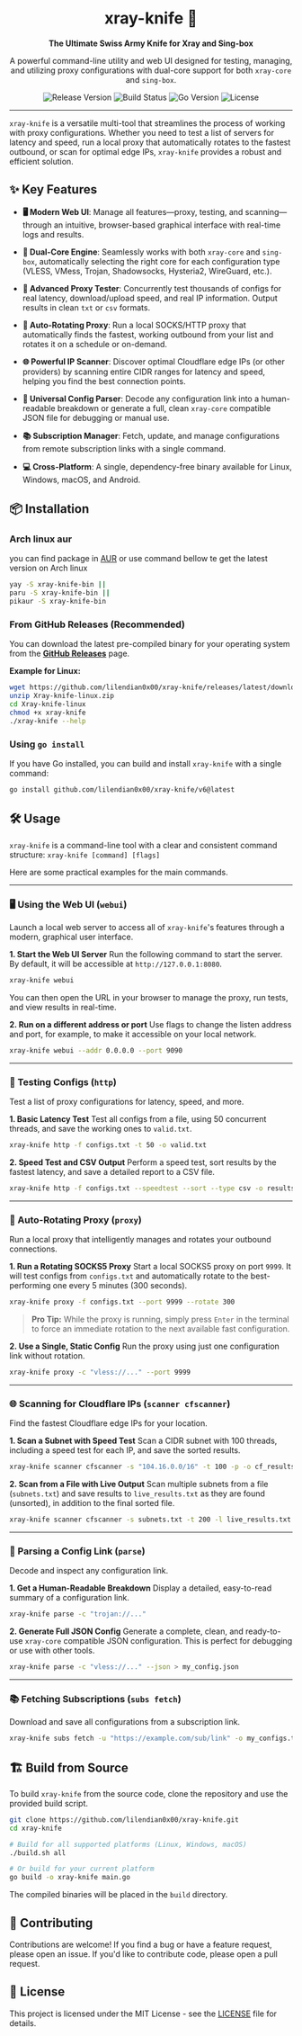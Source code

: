 <div align="center">

# xray-knife 🔪

**The Ultimate Swiss Army Knife for Xray and Sing-box**

A powerful command-line utility and web UI designed for testing, managing, and utilizing proxy configurations with dual-core support for both `xray-core` and `sing-box`.

</div>

<p align="center">
  <img src="https://img.shields.io/github/v/release/lilendian0x00/xray-knife?style=for-the-badge" alt="Release Version">
  <img src="https://img.shields.io/github/actions/workflow/status/lilendian0x00/xray-knife/build.yaml?branch=master&style=for-the-badge" alt="Build Status">
  <img src="https://img.shields.io/github/go-mod/go-version/lilendian0x00/xray-knife?style=for-the-badge" alt="Go Version">
  <img src="https://img.shields.io/github/license/lilendian0x00/xray-knife?style=for-the-badge" alt="License">
</p>

---

`xray-knife` is a versatile multi-tool that streamlines the process of working with proxy configurations. Whether you need to test a list of servers for latency and speed, run a local proxy that automatically rotates to the fastest outbound, or scan for optimal edge IPs, `xray-knife` provides a robust and efficient solution.

## ✨ Key Features

- **🖥️ Modern Web UI**: Manage all features—proxy, testing, and scanning—through an intuitive, browser-based graphical interface with real-time logs and results.

- **🚀 Dual-Core Engine**: Seamlessly works with both `xray-core` and `sing-box`, automatically selecting the right core for each configuration type (VLESS, VMess, Trojan, Shadowsocks, Hysteria2, WireGuard, etc.).

- **🔬 Advanced Proxy Tester**: Concurrently test thousands of configs for real latency, download/upload speed, and real IP information. Output results in clean `txt` or `csv` formats.

- **🔄 Auto-Rotating Proxy**: Run a local SOCKS/HTTP proxy that automatically finds the fastest, working outbound from your list and rotates it on a schedule or on-demand.

- **🌐 Powerful IP Scanner**: Discover optimal Cloudflare edge IPs (or other providers) by scanning entire CIDR ranges for latency and speed, helping you find the best connection points.

- **🔎 Universal Config Parser**: Decode any configuration link into a human-readable breakdown or generate a full, clean `xray-core` compatible JSON file for debugging or manual use.

- **📚 Subscription Manager**: Fetch, update, and manage configurations from remote subscription links with a single command.

- **💻 Cross-Platform**: A single, dependency-free binary available for Linux, Windows, macOS, and Android.

## 📦 Installation
### Arch linux aur
you can find package in [AUR](https://aur.archlinux.org/packages/xray-knife-bin) or use command bellow te get the latest version on Arch linux
```bash
yay -S xray-knife-bin ||
paru -S xray-knife-bin ||
pikaur -S xray-knife-bin
```
### From GitHub Releases (Recommended)

You can download the latest pre-compiled binary for your operating system from the [**GitHub Releases**](https://github.com/lilendian0x00/xray-knife/releases) page.

**Example for Linux:**
```bash
wget https://github.com/lilendian0x00/xray-knife/releases/latest/download/Xray-knife-linux-64.zip
unzip Xray-knife-linux.zip
cd Xray-knife-linux
chmod +x xray-knife
./xray-knife --help
```

### Using `go install`

If you have Go installed, you can build and install `xray-knife` with a single command:
```bash
go install github.com/lilendian0x00/xray-knife/v6@latest
```

## 🛠️ Usage

`xray-knife` is a command-line tool with a clear and consistent command structure:
`xray-knife [command] [flags]`

Here are some practical examples for the main commands.

---

### 🖥️ Using the Web UI (`webui`)

Launch a local web server to access all of `xray-knife`'s features through a modern, graphical user interface.

**1. Start the Web UI Server**
Run the following command to start the server. By default, it will be accessible at `http://127.0.0.1:8080`.
```bash
xray-knife webui
```
You can then open the URL in your browser to manage the proxy, run tests, and view results in real-time.

**2. Run on a different address or port**
Use flags to change the listen address and port, for example, to make it accessible on your local network.
```bash
xray-knife webui --addr 0.0.0.0 --port 9090
```

---

### 🧪 Testing Configs (`http`)

Test a list of proxy configurations for latency, speed, and more.

**1. Basic Latency Test**
Test all configs from a file, using 50 concurrent threads, and save the working ones to `valid.txt`.
```bash
xray-knife http -f configs.txt -t 50 -o valid.txt
```

**2. Speed Test and CSV Output**
Perform a speed test, sort results by the fastest latency, and save a detailed report to a CSV file.
```bash
xray-knife http -f configs.txt --speedtest --sort --type csv -o results.csv
```

---

### 🔄 Auto-Rotating Proxy (`proxy`)

Run a local proxy that intelligently manages and rotates your outbound connections.

**1. Run a Rotating SOCKS5 Proxy**
Start a local SOCKS5 proxy on port `9999`. It will test configs from `configs.txt` and automatically rotate to the best-performing one every 5 minutes (300 seconds).
```bash
xray-knife proxy -f configs.txt --port 9999 --rotate 300
```
> **Pro Tip:** While the proxy is running, simply press `Enter` in the terminal to force an immediate rotation to the next available fast configuration.

**2. Use a Single, Static Config**
Run the proxy using just one configuration link without rotation.
```bash
xray-knife proxy -c "vless://..." --port 9999
```

---

### 🌐 Scanning for Cloudflare IPs (`scanner cfscanner`)

Find the fastest Cloudflare edge IPs for your location.

**1. Scan a Subnet with Speed Test**
Scan a CIDR subnet with 100 threads, including a speed test for each IP, and save the sorted results.
```bash
xray-knife scanner cfscanner -s "104.16.0.0/16" -t 100 -p -o cf_results.txt
```

**2. Scan from a File with Live Output**
Scan multiple subnets from a file (`subnets.txt`) and save results to `live_results.txt` as they are found (unsorted), in addition to the final sorted file.
```bash
xray-knife scanner cfscanner -s subnets.txt -t 200 -l live_results.txt -o final_results.txt
```

---

### 🔎 Parsing a Config Link (`parse`)

Decode and inspect any configuration link.

**1. Get a Human-Readable Breakdown**
Display a detailed, easy-to-read summary of a configuration link.
```bash
xray-knife parse -c "trojan://..."
```

**2. Generate Full JSON Config**
Generate a complete, clean, and ready-to-use `xray-core` compatible JSON configuration. This is perfect for debugging or use with other tools.
```bash
xray-knife parse -c "vless://..." --json > my_config.json
```

---

### 📚 Fetching Subscriptions (`subs fetch`)

Download and save all configurations from a subscription link.
```bash
xray-knife subs fetch -u "https://example.com/sub/link" -o my_configs.txt
```

## 🏗️ Build from Source

To build `xray-knife` from the source code, clone the repository and use the provided build script.

```bash
git clone https://github.com/lilendian0x00/xray-knife.git
cd xray-knife

# Build for all supported platforms (Linux, Windows, macOS)
./build.sh all

# Or build for your current platform
go build -o xray-knife main.go
```
The compiled binaries will be placed in the `build` directory.

## 🤝 Contributing

Contributions are welcome! If you find a bug or have a feature request, please open an issue. If you'd like to contribute code, please open a pull request.

## 📄 License

This project is licensed under the MIT License - see the [LICENSE](LICENSE) file for details.
